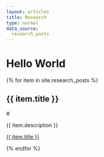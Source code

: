 ```yaml
---
layout: articles
title: Research
type: normal
data_source: 
  research_posts
---
```


<h1> Hello World </h1>

{% for item in site.research_posts %}
  <h2>{{ item.title }}</h2>
  #<p>{{ item.description }}</p>
  <p><a href="{{ item.url }}">{{ item.title }}</a></p>
{% endfor %}
